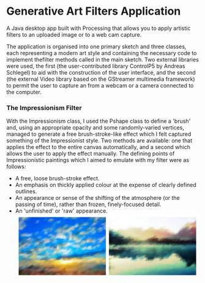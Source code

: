 # Generative Art Filters Application

A Java desktop app built with Processing that allows you to apply artistic filters to an uploaded image or to a web cam capture.

The application is organised into one primary sketch and three classes, each representing a modern art style and containing the necessary code to implement thefilter methods called in the main sketch. Two external libraries were used, the first (the user-contributed library ControlP5 by Andreas Schlegel) to aid with the construction of the user interface, and the second (the external Video library based on the GStreamer multimedia framework) to permit the user to capture an from a webcam or a camera connected to the computer.

### The Impressionism Filter
With the Impressionism class, I used the Pshape class to define a 'brush' and, using an appropriate opacity and some randomly-varied vertices, managed to generate a free brush-stroke-like effect which I felt captured something of the Impressionist style. Two methods are available: one that applies the effect to the entire canvas automatically, and a second which allows the user to apply the effect manually.
The defining points of Impressionistic paintings which I aimed to emulate with my filter were as follows:
- A free, loose brush-stroke effect.
- An emphasis on thickly applied colour at the expense of clearly defined outlines.
- An appearance or sense of the shifting of the atmosphere (or the passing of time), rather
than frozen, finely-focused detail.
- An 'unfinished' or 'raw' appearance.
![impressionism-filter](img/impressionism-filter.jpg)
